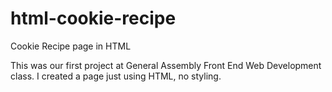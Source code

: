 # html-cookie-recipe
Cookie Recipe page in HTML

This was our first project at General Assembly Front End Web Development class. I created a page just using HTML, no styling.
